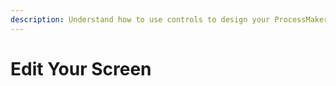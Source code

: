 ```yaml
---
description: Understand how to use controls to design your ProcessMaker Screens.
---
```


# Edit Your Screen

